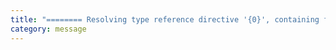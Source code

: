 ```yaml
---
title: "======== Resolving type reference directive '{0}', containing file not set, root directory '{1}'. ========"
category: message
---
```

